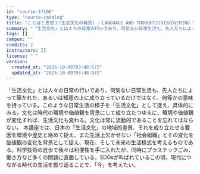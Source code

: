 ```yaml
---
id: "course:17106"
type: "course-catalog"
title: "ことばと思想２(生活文化の発見) ／LANGUAGE AND THOUGHT2(DISCOVERING THE CULTURE OF EVERYDAY LIFE)"
summary: "「生活文化」とは人々の日常の行いであり、何気ない日常生活も、先人たちによって築かれた、あるいは知恵の上に成り立っているだけではなく、何等かの意味を持っている。このような日常生活の様子を「生活文化」として捉え、具体的にみる。文化は時代の環境や…"
tags: []
campus: ""
credits: 2
instructors: []
license: " "
version:
  created_at: "2025-10-09T03:48:57Z"
  updated_at: "2025-10-09T03:48:57Z"
---
```


「生活文化」とは人々の日常の行いであり、何気ない日常生活も、先人たちによって築かれた、あるいは知恵の上に成り立っているだけではなく、何等かの意味を持っている。このような日常生活の様子を「生活文化」として捉え、具体的にみる。文化は時代の環境や価値観を背景にして成り立たつゆえに、環境や価値観が変化すれば、生活文化も変わる。文化は常に流動的であることを忘れてはならない。 本講座では、日本の「生活文化」の地域的差異、それを成り立たせる要因を環境や歴史と絡めて捉え、また生活上欠かせない「社会組織」とその変化を価値観の変化を背景として捉え、現在、そして未来の生活様式を考えるものである。科学技術の進歩で我々は利便性を手に入れたが、同時にプラスチックごみ、働き方など多くの問題に直面している。SDGsが叫ばれているこの頃、現代につながる時代の生活を振り返ることで、「今」を考えたい。
